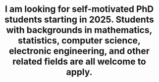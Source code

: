 ---
title: I am looking for self-motivated PhD students starting in 2025. Students with backgrounds in mathematics, statistics, computer science, electronic engineering, and other related fields are all welcome to apply.
---